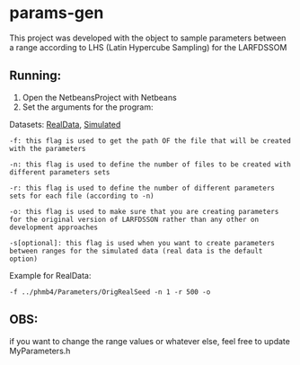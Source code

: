 # params-gen

This project was developed with the object to sample parameters between a range according to LHS (Latin Hypercube Sampling) for the LARFDSSOM

## Running:

1. Open the NetbeansProject with Netbeans
2. Set the arguments for the program:

  Datasets: [RealData](https://github.com/hfbassani/pbml/tree/master/Datasets/Realdata), [Simulated](https://github.com/hfbassani/pbml/tree/master/Datasets/Simulated)

  ```
  -f: this flag is used to get the path OF the file that will be created with the parameters
  
  -n: this flag is used to define the number of files to be created with different parameters sets
  
  -r: this flag is used to define the number of different parameters sets for each file (according to -n)
  
  -o: this flag is used to make sure that you are creating parameters for the original version of LARFDSSON rather than any other on development approaches
  
  -s[optional]: this flag is used when you want to create parameters between ranges for the simulated data (real data is the default option)
  ```
  
  Example for RealData: 
  
  ```
  -f ../phmb4/Parameters/OrigRealSeed -n 1 -r 500 -o
  ```
  
## OBS:

 if you want to change the range values or whatever else, feel free to update MyParameters.h
